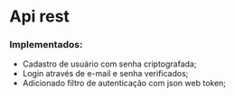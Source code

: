 # Api rest

### Implementados:
- Cadastro de usuário com senha criptografada;
- Login através de e-mail e senha verificados;
- Adicionado filtro de autenticação com json web token;